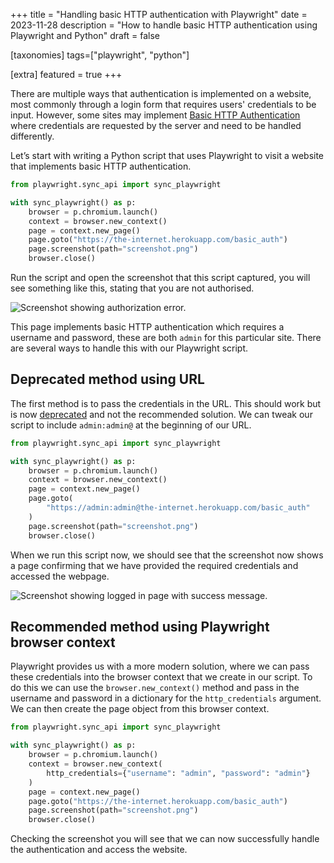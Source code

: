 +++
title = "Handling basic HTTP authentication with Playwright"
date = 2023-11-28
description = "How to handle basic HTTP authentication using Playwright and Python"
draft = false

[taxonomies]
tags=["playwright", "python"]

[extra]
featured = true
+++

There are multiple ways that authentication is implemented on a website, most commonly through a login form that requires users' credentials to be input. However, some sites may implement [Basic HTTP Authentication](https://developer.mozilla.org/en-US/docs/Web/HTTP/Authentication#basic_authentication_scheme) where credentials are requested by the server and need to be handled differently.

Let’s start with writing a Python script that uses Playwright to visit a website that implements basic HTTP authentication.

```python
from playwright.sync_api import sync_playwright

with sync_playwright() as p:
    browser = p.chromium.launch()
    context = browser.new_context()
    page = context.new_page()
    page.goto("https://the-internet.herokuapp.com/basic_auth")
    page.screenshot(path="screenshot.png")
    browser.close()
```

Run the script and open the screenshot that this script captured, you will see something like this, stating that you are not authorised.

![Screenshot showing authorization error.](/images/http-basic-auth-playwright-unauthorized.png)

This page implements basic HTTP authentication which requires a username and password, these are both `admin` for this particular site. There are several ways to handle this with our Playwright script.

## Deprecated method using URL

The first method is to pass the credentials in the URL. This should work but is now [deprecated](https://developer.mozilla.org/en-US/docs/Web/HTTP/Authentication#access_using_credentials_in_the_url) and not the recommended solution. We can tweak our script to include `admin:admin@` at the beginning of our URL.

```python
from playwright.sync_api import sync_playwright

with sync_playwright() as p:
    browser = p.chromium.launch()
    context = browser.new_context()
    page = context.new_page()
    page.goto(
        "https://admin:admin@the-internet.herokuapp.com/basic_auth"
    )
    page.screenshot(path="screenshot.png")
    browser.close()
```

When we run this script now, we should see that the screenshot now shows a page confirming that we have provided the required credentials and accessed the webpage.

![Screenshot showing logged in page with success message.](/images/http-basic-auth-playwright-authorized.png)

## Recommended method using Playwright browser context

Playwright provides us with a more modern solution, where we can pass these credentials into the browser context that we create in our script. To do this we can use the `browser.new_context()` method and pass in the username and password in a dictionary for the `http_credentials` argument. We can then create the page object from this browser context.

```python
from playwright.sync_api import sync_playwright

with sync_playwright() as p:
    browser = p.chromium.launch()
    context = browser.new_context(
        http_credentials={"username": "admin", "password": "admin"}
    )
    page = context.new_page()
    page.goto("https://the-internet.herokuapp.com/basic_auth")
    page.screenshot(path="screenshot.png")
    browser.close()
```

Checking the screenshot you will see that we can now successfully handle the authentication and access the website.